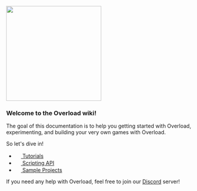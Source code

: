 <a href="Home"><img src="https://user-images.githubusercontent.com/33324216/94347436-2116a980-0002-11eb-8d9d-1e9a314eab6d.png" width=256/></a>

### Welcome to the Overload wiki!

The goal of this documentation is to help you getting started with Overload, experimenting, and building your very own games with Overload.

So let's dive in!
- [<img src="https://img.icons8.com/fluent/48/000000/book.png" width=16/> Tutorials](/tutorials/Tutorials)
- [<img src="https://img.icons8.com/fluent/48/000000/code.png" width=16/> Scripting API](/lua)
- [<img src="https://img.icons8.com/fluent/48/000000/package.png" width=16/> Sample Projects](/docs/Sample-Projects)

If you need any help with Overload, feel free to join our [Discord](https://discord.gg/wqe775s) server!
